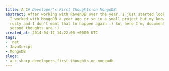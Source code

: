 ```yaml
---
title: A C# Developer's First Thoughts on MongoDB
abstract: After working with RavenDB over the year, I just started looking into MongoDB.
  I worked with MongoDB a year ago or so in a small project but my knowledge was mostly
  rusty and I don't want that to happen again :) So, here I'm, documenting what my
  second thoughts are :)
created_at: 2014-04-12 14:22:00 +0000 UTC
tags:
- .net
- JavaScript
- MongoDB
slugs:
- a-c-sharp-developers-first-thoughts-on-mongodb
---
```

